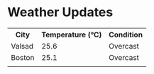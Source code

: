 # Weather Updates

<!-- WEATHER-UPDATE-START -->
<table><tr><th>City</th><th>Temperature (°C)</th><th>Condition</th></tr><tr><td>Valsad</td><td>25.6</td><td>Overcast</td></tr><tr><td>Boston</td><td>25.1</td><td>Overcast</td></tr><tr><td></td><td></td><td></td></tr></table>
<!-- WEATHER-UPDATE-END -->
